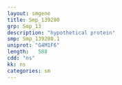 ```yaml
---
layout: smgene
title: Smp_139280
grp: Smp_13
description: "hypothetical protein"
smp: Smp_139280.1
uniprot: "G4M1F6"
length:   588
cdd: "ns"
kk: ns
categories: sm
---
```


